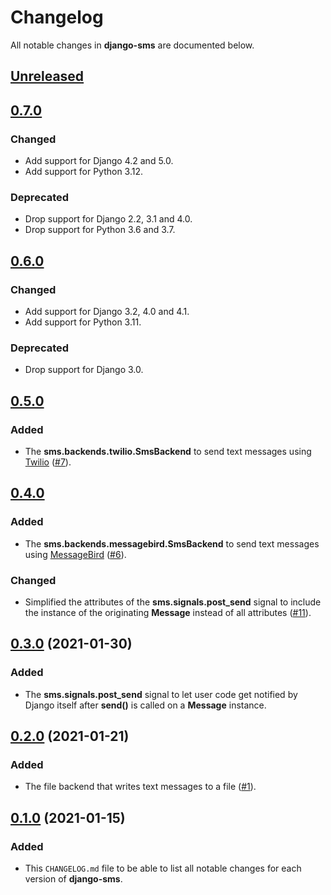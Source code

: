 # Changelog
All notable changes in **django-sms** are documented below.

## [Unreleased]

## [0.7.0]
### Changed
- Add support for Django 4.2 and 5.0.
- Add support for Python 3.12.

### Deprecated
- Drop support for Django 2.2, 3.1 and 4.0.
- Drop support for Python 3.6 and 3.7.

## [0.6.0]
### Changed
- Add support for Django 3.2, 4.0 and 4.1.
- Add support for Python 3.11.

### Deprecated
- Drop support for Django 3.0.

## [0.5.0]
### Added
- The **sms.backends.twilio.SmsBackend** to send text messages using [Twilio](https://twilio.com/) ([#7](https://github.com/roaldnefs/django-sms/issues/7)).

## [0.4.0]
### Added
- The **sms.backends.messagebird.SmsBackend** to send text messages using [MessageBird](https://messagebird.com/) ([#6](https://github.com/roaldnefs/django-sms/issues/6)).

### Changed
- Simplified the attributes of the **sms.signals.post_send** signal to include the instance of the originating **Message** instead of all attributes ([#11](https://github.com/roaldnefs/django-sms/pull/11)).

## [0.3.0] (2021-01-30)
### Added
- The **sms.signals.post_send** signal to let user code get notified by Django itself after **send()** is called on a **Message** instance.

## [0.2.0] (2021-01-21)
### Added
- The file backend that writes text messages to a file ([#1](https://github.com/roaldnefs/django-sms/pull/1)).

## [0.1.0] (2021-01-15)
### Added
- This `CHANGELOG.md` file to be able to list all notable changes for each version of **django-sms**.

[Unreleased]: https://github.com/roaldnefs/django-sms/compare/v0.7.0...HEAD
[0.7.0]: https://github.com/roaldnefs/django-sms/compare/v0.6.0...v0.7.0
[0.6.0]: https://github.com/roaldnefs/django-sms/compare/v0.5.0...v0.6.0
[0.5.0]: https://github.com/roaldnefs/django-sms/compare/v0.4.0...v0.5.0
[0.4.0]: https://github.com/roaldnefs/django-sms/compare/v0.3.0...v0.4.0
[0.3.0]: https://github.com/roaldnefs/django-sms/compare/v0.2.0...v0.3.0
[0.2.0]: https://github.com/roaldnefs/django-sms/compare/v0.1.0...v0.2.0
[0.1.0]: https://github.com/roaldnefs/django-sms/releases/tag/v0.1.0
